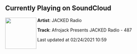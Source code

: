 ## Currently Playing on SoundCloud

[<img align="left" width="100" src="https://i1.sndcdn.com/artworks-sG2fd2bkvVXvQQ5G-NOHUug-t50x50.jpg">](https://soundcloud.com/jackedradio/afrojack-presents-jacked-radio-487)

**Artist**: JACKED Radio 

**Track**: Afrojack Presents JACKED Radio - 487

Last updated at 02/24/2021 10:59
